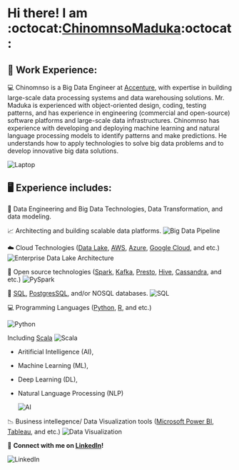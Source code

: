 # Hi there! I am :octocat:[ChinomnsoMaduka](https://github.com/chinomnsomaduka):octocat:

<!--
**chinomnsomaduka/chinomnsomaduka** is a ✨ _special_ ✨ repository because its `README.md` (this file) appears on your GitHub profile.

Here are some ideas to get you started:

- 🔭 I’m currently working on ...
- 🌱 I’m currently learning ...
- 👯 I’m looking to collaborate on ...
- 🤔 I’m looking for help with ...
- 💬 Ask me about ...
- 📫 How to reach me: ...
- 😄 Pronouns: ...
- ⚡ Fun fact: ...

https://github.com/ikatyang/emoji-cheat-sheet/blob/master/README.md
-->

## 💼 Work Experience:

:computer:  Chinomnso is a Big Data Engineer at [Accenture](https://github.com/Accenture), with expertise in building large-scale data processing systems and data warehousing solutions. Mr. Maduka is experienced with object-oriented design, coding, testing patterns, and has experience in engineering (commercial and open-source) software platforms and large-scale data infrastructures. Chinomnso has experience with developing and deploying machine learning and natural language processing models to identify patterns and make predictions. He understands how to apply technologies to solve big data problems and to develop innovative big data solutions.

  ![Laptop](https://static.toiimg.com/photo/msid-75846100/75846100.jpg)

## 🖥️ Experience includes:

:electric_plug: Data Engineering and Big Data Technologies, Data Transformation, and data modeling. 

:chart_with_upwards_trend: Architecting and building scalable data platforms. 
![Big Data Pipeline](https://miro.medium.com/max/3780/1*HLUYMb0AZYiJaJFjOSn1Tg.png)

:cloud: Cloud Technologies ([Data Lake](https://www.snowflake.com/workloads/data-lake/), [AWS](https://aws.amazon.com/), [Azure](https://azure.microsoft.com/en-us/), [Google Cloud](https://cloud.google.com/), and etc.) 
![Enterprise Data Lake Architecture](https://www.cloudtp.com/wp-content/uploads/2017/09/architecture_patterns_enterprise_data_lake-14.png)

:file_folder: Open source technologies ([Spark](https://spark.apache.org/), [Kafka](https://kafka.apache.org/), [Presto](https://prestosql.io/), [Hive](https://hive.apache.org/), [Cassandra](https://cassandra.apache.org/), and etc.)
  ![PySpark](https://databricks.com/wp-content/uploads/2018/12/PySpark-1024x164.png)

:floppy_disk: [SQL](https://www.iso.org/standard/63555.html), [PostgresSQL](https://www.postgresql.org/), and/or NOSQL databases. 
  ![SQL](https://code.visualstudio.com/assets/docs/languages/tsql/intellisense.gif) 
  

:computer: Programming Languages ([Python](https://www.python.org/), [R](https://cran.r-project.org/), and etc.)

  ![Python](https://media1.giphy.com/media/xT9IgzoKnwFNmISR8I/giphy.gif)
  
  Including [Scala](https://www.scala-lang.org/)
  ![Scala](https://miro.medium.com/max/2920/0*E0_ni_BXft9nVYCo.)

- Aritificial Intelligence (AI), 
- Machine Learning (ML), 
- Deep Learning (DL), 
- Natural Language Processing (NLP) 

  ![AI](https://res.cloudinary.com/dgofwp0my/image/upload/q_100/v1505907556/dra_172_artifical_intelligence_change_energy_jynxp2.gif)

 :chart_with_downwards_trend: Business intellegence/ Data Visualization tools ([Microsoft Power BI](https://powerbi.microsoft.com/en-us/), [Tableau](https://www.tableau.com/), and etc.)
  ![Data Visualization](https://miro.medium.com/max/2376/0*HijaV6P2wiQ4EcFm.gif)


:iphone: **Connect with me on [LinkedIn](https://www.linkedin.com/in/chinomnsomaduka/)!**

![LinkedIn](https://media.giphy.com/media/47tmHfoHYrDXi/giphy.gif)
